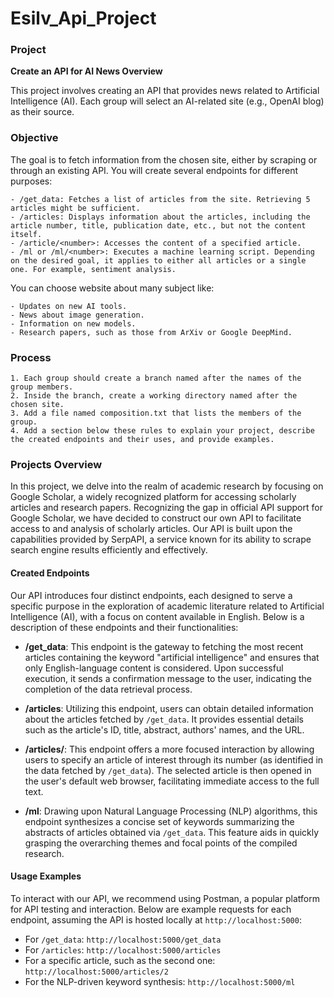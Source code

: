 # Esilv_Api_Project

### Project
**Create an API for AI News Overview**

This project involves creating an API that provides news related to Artificial Intelligence (AI). Each group will select an AI-related site (e.g., OpenAI blog) as their source.

### Objective

The goal is to fetch information from the chosen site, either by scraping or through an existing API. You will create several endpoints for different purposes:

    - /get_data: Fetches a list of articles from the site. Retrieving 5 articles might be sufficient.
    - /articles: Displays information about the articles, including the article number, title, publication date, etc., but not the content itself.
    - /article/<number>: Accesses the content of a specified article.
    - /ml or /ml/<number>: Executes a machine learning script. Depending on the desired goal, it applies to either all articles or a single one. For example, sentiment analysis.

You can choose website about many subject like:

    - Updates on new AI tools.
    - News about image generation.
    - Information on new models.
    - Research papers, such as those from ArXiv or Google DeepMind.

### Process

    1. Each group should create a branch named after the names of the group members.
    2. Inside the branch, create a working directory named after the chosen site.
    3. Add a file named composition.txt that lists the members of the group.
    4. Add a section below these rules to explain your project, describe the created endpoints and their uses, and provide examples.


### Projects Overview

In this project, we delve into the realm of academic research by focusing on Google Scholar, a widely recognized platform for accessing scholarly articles and research papers. Recognizing the gap in official API support for Google Scholar, we have decided to construct our own API to facilitate access to and analysis of scholarly articles. Our API is built upon the capabilities provided by SerpAPI, a service known for its ability to scrape search engine results efficiently and effectively.

#### Created Endpoints

Our API introduces four distinct endpoints, each designed to serve a specific purpose in the exploration of academic literature related to Artificial Intelligence (AI), with a focus on content available in English. Below is a description of these endpoints and their functionalities:

- **/get_data**: This endpoint is the gateway to fetching the most recent articles containing the keyword "artificial intelligence" and ensures that only English-language content is considered. Upon successful execution, it sends a confirmation message to the user, indicating the completion of the data retrieval process.

- **/articles**: Utilizing this endpoint, users can obtain detailed information about the articles fetched by `/get_data`. It provides essential details such as the article's ID, title, abstract, authors' names, and the URL.

- **/articles/<number>**: This endpoint offers a more focused interaction by allowing users to specify an article of interest through its number (as identified in the data fetched by `/get_data`). The selected article is then opened in the user's default web browser, facilitating immediate access to the full text.

- **/ml**: Drawing upon Natural Language Processing (NLP) algorithms, this endpoint synthesizes a concise set of keywords summarizing the abstracts of articles obtained via `/get_data`. This feature aids in quickly grasping the overarching themes and focal points of the compiled research.

#### Usage Examples

To interact with our API, we recommend using Postman, a popular platform for API testing and interaction. Below are example requests for each endpoint, assuming the API is hosted locally at `http://localhost:5000`:

- For `/get_data`: `http://localhost:5000/get_data`
- For `/articles`: `http://localhost:5000/articles`
- For a specific article, such as the second one: `http://localhost:5000/articles/2`
- For the NLP-driven keyword synthesis: `http://localhost:5000/ml`


